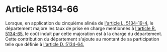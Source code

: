 # Article R5134-66

Lorsque, en application du cinquième alinéa de [l'article L. 5134-19-4][1], le département majore les taux de prise en charge mentionnés à [l'article R. 5134-65][2], le coût induit par cette majoration est à la charge du département. Cette contribution du département s'ajoute au montant de sa participation telle que définie à [l'article D. 5134-64.][3]

 [1]: /affichCodeArticle.do?cidTexte=LEGITEXT000006072050&idArticle=LEGIARTI000019864849&dateTexte=&categorieLien=cid
 [2]: /affichCodeArticle.do?cidTexte=LEGITEXT000006072050&idArticle=LEGIARTI000018494822&dateTexte=&categorieLien=cid
 [3]: /affichCodeArticle.do?cidTexte=LEGITEXT000006072050&idArticle=LEGIARTI000018494820&dateTexte=&categorieLien=cid